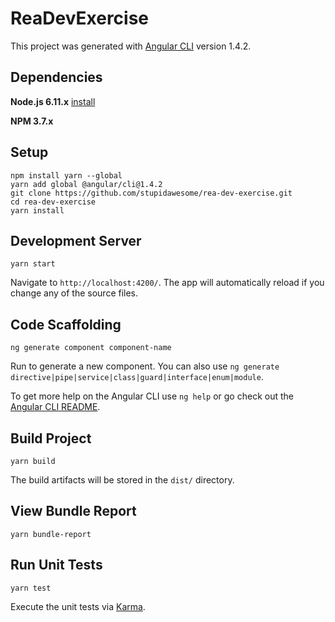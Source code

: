 # ReaDevExercise

This project was generated with [Angular CLI](https://github.com/angular/angular-cli) version 1.4.2.

## Dependencies

**Node.js 6.11.x** [install](https://nodejs.org/en/download/)

**NPM 3.7.x**

## Setup

```
npm install yarn --global
yarn add global @angular/cli@1.4.2
git clone https://github.com/stupidawesome/rea-dev-exercise.git
cd rea-dev-exercise
yarn install
```

## Development Server

```
yarn start
```

Navigate to `http://localhost:4200/`. The app will automatically reload if you change any of the source files.

## Code Scaffolding

```
ng generate component component-name
```

Run  to generate a new component. You can also use `ng generate directive|pipe|service|class|guard|interface|enum|module`.

To get more help on the Angular CLI use `ng help` or go check out the [Angular CLI README](https://github.com/angular/angular-cli/blob/master/README.md).

## Build Project

```
yarn build
```

The build artifacts will be stored in the `dist/` directory.

## View Bundle Report

```
yarn bundle-report
```

## Run Unit Tests

```
yarn test
```

Execute the unit tests via [Karma](https://karma-runner.github.io).



